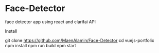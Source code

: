 
# Face-Detector
face detector app using react and clarifai API

Install

git clone https://github.com/MaenAlamin/Face-Detector
cd vuejs-portfolio
npm install
npm run build
npm start
